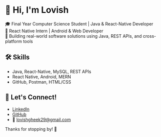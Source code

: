 # 👋 Hi, I'm Lovish

🎓 Final Year Computer Science Student | Java & React-Native Developer  
📱 React Native Intern | Android & Web Developer  
🚀 Building real-world software solutions using Java, REST APIs, and cross-platform tools

## 🛠 Skills
- Java, React-Native, MySQL, REST APIs
- React Native, Android, MERN
- GitHub, Postman, HTML/CSS

## 🔗 Let's Connect!
- [LinkedIn](https://www.linkedin.com/in/lovish-a7a0942b7/)
- [GitHub](https://github.com/Lovish29-2003)
- 📧 lovishgheek29@gmail.com

Thanks for stopping by! 🌟
